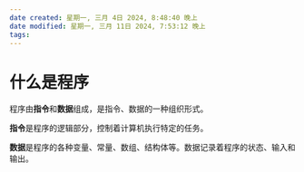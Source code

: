 ```yaml
---
date created: 星期一, 三月 4日 2024, 8:48:40 晚上
date modified: 星期一, 三月 11日 2024, 7:53:12 晚上
tags: 
---
```


# 什么是程序

程序由**指令**和**数据**组成，是指令、数据的一种组织形式。

**指令**是程序的逻辑部分，控制着计算机执行特定的任务。

**数据**是程序的各种变量、常量、数组、结构体等。数据记录着程序的状态、输入和输出。